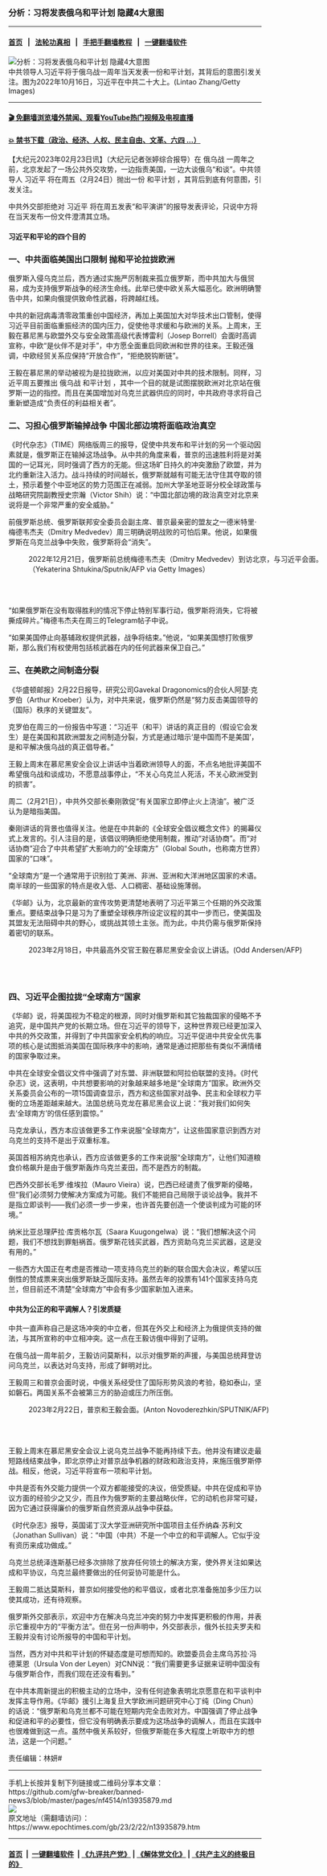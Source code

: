 ### 分析：习将发表俄乌和平计划 隐藏4大意图
------------------------

#### [首页](https://github.com/gfw-breaker/banned-news3/blob/master/README.md) &nbsp;&nbsp;|&nbsp;&nbsp; [法轮功真相](https://github.com/begood0513/basic/blob/master/README.md)  &nbsp;&nbsp;|&nbsp;&nbsp; [手把手翻墙教程](https://github.com/gfw-breaker/guides/wiki)  &nbsp;&nbsp;|&nbsp;&nbsp; [一键翻墙软件](https://github.com/gfw-breaker/nogfw/blob/master/README.md)  



<div><img alt="分析：习将发表俄乌和平计划 隐藏4大意图" class="attachment-djy_600_400 size-djy_600_400 wp-post-image" src="https://i.epochtimes.com/assets/uploads/2023/01/id13906719-GettyImages-1433740916_light_cut-600x400.jpg"/>
<div class="caption">
 中共领导人习近平将于俄乌战一周年当天发表一份和平计划，其背后的意图引发关注。图为2022年10月16日，习近平在中共二十大上。(Lintao Zhang/Getty Images)
</div></div><hr/>

#### [ 🎬  免翻墙浏览墙外禁闻、观看YouTube热门视频及电视直播](https://github.com/gfw-breaker/HelloWorld)

#### [ 💥  禁书下载（政治、经济、人权、民主自由、文革、六四 ...）](https://github.com/gfw-breaker/books/blob/master/README.md)

<div><p>
 【大纪元2023年02月23日讯】（大纪元记者张婷综合报导）在
 <ok href="https://www.epochtimes.com/gb/tag/%E4%BF%84%E4%B9%8C%E6%88%98.html">
  俄乌战
 </ok>
 一周年之前，北京发起了一场公共外交攻势，一边指责美国，一边大谈俄乌“和谈”。中共领导人
 <ok href="https://www.epochtimes.com/gb/tag/%E4%B9%A0%E8%BF%91%E5%B9%B3.html">
  习近平
 </ok>
 将在周五（2月24日）抛出一份
 <ok href="https://www.epochtimes.com/gb/tag/%E5%92%8C%E5%B9%B3%E8%AE%A1%E5%88%92.html">
  和平计划
 </ok>
 ，其背后到底有何意图，引发关注。
</p>
<p>
 中共外交部拒绝对
 <ok href="https://www.epochtimes.com/gb/tag/%E4%B9%A0%E8%BF%91%E5%B9%B3.html">
  习近平
 </ok>
 将在周五发表“和平演讲”的报导发表评论，只说中方将在当天发布一份文件澄清其立场。
</p>
<h4>
 习近平和平论的四个目的
</h4>
<h3>
 一、中共面临美国出口限制 抛和平论拉拢欧洲
</h3>
<p>
 俄罗斯入侵乌克兰后，西方通过实施严厉制裁来孤立俄罗斯，而中共加大与俄贸易，成为支持俄罗斯战争的经济生命线。此举已使中欧关系大幅恶化。欧洲明确警告中共，如果向俄提供致命性武器，将跨越红线。
</p>
<p>
 中共的新冠病毒清零政策重创中国经济，再加上美国加大对华技术出口管制，使得习近平目前面临重振经济的国内压力，促使他寻求缓和与欧洲的关系。上周末，王毅在慕尼黑与欧盟外交与安全政策高级代表博雷利（Josep Borrell）会面时高调宣称，中欧“是伙伴不是对手”，中方愿全面重启同欧洲和世界的往来。王毅还强调，中欧经贸关系应保持“开放合作”，“拒绝脱钩断链”。
</p>
<p>
 王毅在慕尼黑的举动被视为是拉拢欧洲，以应对美国对中共的技术限制。同样，习近平周五要推出
 <ok href="https://www.epochtimes.com/gb/tag/%E4%BF%84%E4%B9%8C%E6%88%98.html">
  俄乌战
 </ok>
 <ok href="https://www.epochtimes.com/gb/tag/%E5%92%8C%E5%B9%B3%E8%AE%A1%E5%88%92.html">
  和平计划
 </ok>
 ，其中一个目的就是试图摆脱欧洲对北京站在俄罗斯一边的指控。而且在美国增加对乌克兰武器供应的同时，中共政府寻求将自己重新塑造成“负责任的利益相关者”。
</p>
<h3>
 二、习担心俄罗斯输掉战争 中国北部边境将面临政治真空
</h3>
<p>
 《时代杂志》（TIME）网络版周三的报导，促使中共发布和平计划的另一个驱动因素就是，俄罗斯正在输掉这场战争。从中共的角度来看，普京的迅速胜利将是对美国的一记耳光，同时强调了西方的无能。但这场旷日持久的冲突激励了欧盟，并为北约重新注入活力。战斗持续的时间越长，俄罗斯就越有可能无法守住其夺取的领土，预示着整个中亚地区的势力范围正在减弱。加州大学圣地亚哥分校全球政策与战略研究院副教授史宗瀚（Victor Shih）说：“中国北部边境的政治真空对北京来说将是一个非常严重的安全威胁。”
</p>
<p>
 前俄罗斯总统、俄罗斯联邦安全委员会副主席、普京最亲密的盟友之一德米特里‧梅德韦杰夫（Dmitry Medvedev）周三明确说明战败的可怕后果。他说，如果俄罗斯在乌克兰战争中失败，俄罗斯将会“消失”。
</p>
<figure aria-describedby="caption-attachment-13889444" class="wp-caption aligncenter" id="attachment_13889444" style="width: 600px">
 <ok href="https://i.epochtimes.com/assets/uploads/2022/12/id13889444-GettyImages-1245761884.jpg" target="_blank">
  <img alt="" class="size-large wp-image-13889444" src="https://i.epochtimes.com/assets/uploads/2022/12/id13889444-GettyImages-1245761884-600x439.jpg"/>
 </ok>
 <br/><figcaption class="wp-caption-text" id="caption-attachment-13889444">
  2022年12月21日，俄罗斯前总统梅德韦杰夫（Dmitry Medvedev）到访北京，与习近平会面。（Yekaterina Shtukina/Sputnik/AFP via Getty Images）
 </figcaption><br/>
</figure><br/>
<p>
 “如果俄罗斯在没有取得胜利的情况下停止特别军事行动，俄罗斯将消失，它将被撕成碎片。”梅德韦杰夫在周三的Telegram帖子中说。
</p>
<p>
 “如果美国停止向基辅政权提供武器，战争将结束。”他说，“如果美国想打败俄罗斯，那么我们有权使用包括核武器在内的任何武器来保卫自己。”
</p>
<h3>
 三、在美欧之间制造分裂
</h3>
<p>
 《华盛顿邮报》2月22日报导，研究公司Gavekal Dragonomics的合伙人阿瑟‧克罗伯（Arthur Kroeber）认为，对中共来说，俄罗斯仍然是“努力反击美国领导的（国际）秩序的关键盟友”。
</p>
<p>
 克罗伯在周三的一份报告中写道：“习近平（和平）讲话的真正目的（假设它会发生）是在美国和其欧洲盟友之间制造分裂，方式是通过暗示‘是中国而不是美国’，是和平解决俄乌战的真正倡导者。”
</p>
<p>
 王毅上周末在慕尼黑安全会议上讲话中当着欧洲领导人的面，不点名地批评美国不希望俄乌战和谈成功，不愿意战事停止，“不关心乌克兰人死活，不关心欧洲受到的损害”。
</p>
<p>
 周二（2月21日），中共外交部长秦刚敦促“有关国家立即停止火上浇油”。被广泛认为是暗指美国。
</p>
<p>
 秦刚讲话的背景也值得关注。他是在中共新的《全球安全倡议概念文件》的揭幕仪式上发言的。引人注目的是，该倡议明确拒绝使用制裁，推动“对话协商”。而“对话协商”迎合了中共希望扩大影响力的“全球南方”（Global South，也称南方世界）国家的“口味”。
</p>
<p>
 “全球南方”是一个通常用于识别拉丁美洲、非洲、亚洲和大洋洲地区国家的术语。南半球的一些国家的特点是收入低、人口稠密、基础设施薄弱。
</p>
<p>
 《华邮》认为，北京最新的宣传攻势更清楚地表明了习近平第三个任期的外交政策重点。要结束战争只是习为了重塑全球秩序所设定议程的其中一步而已，使美国及其盟友无法阻碍中共的野心，或挑战其领土主张。而为此，中共仍需与俄罗斯保持着密切的联系。
</p>
<figure aria-describedby="caption-attachment-13932977" class="wp-caption aligncenter" id="attachment_13932977" style="width: 600px">
 <ok href="https://i.epochtimes.com/assets/uploads/2023/02/id13932977-000_339H8FF.jpg" target="_blank">
  <img alt="" class="size-large wp-image-13932977" src="https://i.epochtimes.com/assets/uploads/2023/02/id13932977-000_339H8FF-600x400.jpg"/>
 </ok>
 <br/><figcaption class="wp-caption-text" id="caption-attachment-13932977">
  2023年2月18日，中共最高外交官王毅在慕尼黑安全会议上讲话。(Odd Andersen/AFP)
 </figcaption><br/>
</figure><br/>
<h3>
 四、习近平企图拉拢“全球南方”国家
</h3>
<p>
 《华邮》说，将美国视为不稳定的根源，同时对俄罗斯和其它独裁国家的侵略不予追究，是中国共产党的长期立场。但在习近平的领导下，这种世界观已经更加深入中共的外交政策，并得到了中共国家安全机构的响应。习近平促进中共安全优先事项的核心是试图抵消美国在国际秩序中的影响，通常是通过把那些有类似不满情绪的国家争取过来。
</p>
<p>
 中共在全球安全倡议文件中强调了对东盟、非洲联盟和阿拉伯联盟的支持。《时代杂志》说，这表明，中共想要影响的对象越来越多地是“全球南方”国家。欧洲外交关系委员会公布的一项15国调查显示，西方和这些国家对战争、民主和全球权力平衡的立场差距越来越大。法国总统马克龙在慕尼黑会议上说：“我对我们如何失去‘全球南方’的信任感到震惊。”
</p>
<p>
 马克龙承认，西方本应该做更多工作来说服“全球南方”，让这些国家意识到西方对乌克兰的支持不是出于双重标准。
</p>
<p>
 英国首相苏纳克也承认，西方应该做更多的工作来说服“全球南方”，让他们知道粮食价格飙升是由于俄罗斯轰炸乌克兰麦田，而不是西方的制裁。
</p>
<p>
 巴西外交部长毛罗‧维埃拉（Mauro Vieira）说，巴西已经谴责了俄罗斯的侵略，但“我们必须努力使解决方案成为可能。我们不能把自己局限于谈论战争。我并不是指立即谈判——我们必须一步一步来，也许首先要创造一个使谈判成为可能的环境。”
</p>
<p>
 纳米比亚总理萨拉‧库贡格尔瓦（Saara Kuugongelwa）说：“我们想解决这个问题，我们不想找到罪魁祸首。俄罗斯花钱买武器，西方资助乌克兰买武器，这是没有用的。”
</p>
<p>
 一些西方大国正在考虑是否推动一项支持乌克兰的新的联合国大会决议，希望以压倒性的赞成票来突出俄罗斯缺乏国际支持。虽然去年的投票有141个国家支持乌克兰，但目前还不清楚“全球南方”中会有多少国家新加入进来。
</p>
<h4>
 中共为公正的和平调解人？引发质疑
</h4>
<p>
 中共一直声称自己是这场冲突的中立者，但其在外交上和经济上为俄提供支持的做法，与其所宣称的中立相冲突。这一点在王毅访俄中得到了证明。
</p>
<p>
 在俄乌战一周年前夕，王毅访问莫斯科，以示对俄罗斯的声援，与美国总统拜登访问乌克兰，以表达对乌支持，形成了鲜明对比。
</p>
<p>
 王毅周三和普京会面时说，中俄关系经受住了国际形势风浪的考验，稳如泰山，坚如磐石。两国关系不会被第三方的胁迫或压力所压倒。
</p>
<figure aria-describedby="caption-attachment-13935935" class="wp-caption aligncenter" id="attachment_13935935" style="width: 600px">
 <ok href="https://i.epochtimes.com/assets/uploads/2023/02/id13935935-000_339R8ZK.jpg" target="_blank">
  <img alt="" class="size-large wp-image-13935935" src="https://i.epochtimes.com/assets/uploads/2023/02/id13935935-000_339R8ZK-600x400.jpg"/>
 </ok>
 <br/><figcaption class="wp-caption-text" id="caption-attachment-13935935">
  2023年2月22日，普京和王毅会面。(Anton Novoderezhkin/SPUTNIK/AFP)
 </figcaption><br/>
</figure><br/>
<p>
 王毅上周末在慕尼黑安全会议上说乌克兰战争不能再持续下去。他并没有建议走最短路线结束战争，即北京停止对普京战争机器的财政和政治支持，来施压俄罗斯停战。相反，他说，习近平将宣布一项和平计划。
</p>
<p>
 中共是否有外交能力提供一个双方都能接受的决议，倍受质疑。中共在促成和平协议方面的经验少之又少，而且作为俄罗斯的主要战略伙伴，它的动机也非常可疑，因为它通过获得廉价的俄罗斯自然资源从战争中获益。
</p>
<p>
 《时代杂志》报导，英国诺丁汉大学亚洲研究所中国项目主任乔纳森‧苏利文（Jonathan Sullivan）说：“中国（中共）不是一个中立的和平调解人。它似乎没有资历来成功做成。”
</p>
<p>
 乌克兰总统泽连斯基已经多次排除了放弃任何领土的解决方案，使外界关注如果达成和平协议，乌克兰最终要做出的任何妥协可能是什么。
</p>
<p>
 王毅周二抵达莫斯科，普京如何接受他的和平倡议，或者北京准备施加多少压力以使其成功，还有待观察。
</p>
<p>
 俄罗斯外交部表示，欢迎中方在解决乌克兰冲突的努力中发挥更积极的作用，并表示它重视中方的“平衡方法”。但在另一份声明中，外交部表示，俄外长拉夫罗夫和王毅并没有讨论所报导的中国和平计划。
</p>
<p>
 当然，西方对中共和平计划的怀疑态度是可想而知的。欧盟委员会主席乌苏拉‧冯德莱恩（Ursula Von der Leyen）对CNN说：“我们需要更多证据来证明中国没有与俄罗斯合作，而我们现在还没有看到。”
</p>
<p>
 在中共本周新提出的积极主动的立场中，没有任何迹象表明北京愿意在和平谈判中发挥主导作用。《华邮》援引上海复旦大学欧洲问题研究中心丁纯（Ding Chun）的话说：“俄罗斯和乌克兰都不可能在短期内完全击败对方。中国强调了停止战争和促进和平的必要性，但它没有明确表示要成为这场战争的调解人，而且在实践中也很难做到这一点。虽然中俄关系较好，但俄罗斯能在多大程度上听取中方的想法，这是一个问题。”
</p>
<p>
 责任编辑：林妍#
</p>
</div>
<hr/>
手机上长按并复制下列链接或二维码分享本文章：<br/>
https://github.com/gfw-breaker/banned-news3/blob/master/pages/nf4514/n13935879.md <br/>
<a href='https://github.com/gfw-breaker/banned-news3/blob/master/pages/nf4514/n13935879.md'><img src='https://github.com/gfw-breaker/banned-news3/blob/master/pages/nf4514/n13935879.md.png'/></a> <br/>
原文地址（需翻墙访问）：https://www.epochtimes.com/gb/23/2/22/n13935879.htm


------------------------
#### [首页](https://github.com/gfw-breaker/banned-news3/blob/master/README.md) &nbsp;|&nbsp; [一键翻墙软件](https://github.com/gfw-breaker/nogfw/blob/master/README.md) &nbsp;| [《九评共产党》](https://github.com/gfw-breaker/9ping.md/blob/master/README.md#九评之一评共产党是什么) | [《解体党文化》](https://github.com/gfw-breaker/jtdwh.md/blob/master/README.md) | [《共产主义的终极目的》](https://github.com/gfw-breaker/gczydzjmd.md/blob/master/README.md)


<img src='http://gfw-breaker.win/banned-news3/pages/nf4514/n13935879.md' width='0px' height='0px'/>